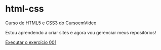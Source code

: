# html-css
 Curso de HTML5 e CSS3 do CursoemVideo

Estou aprendendo a criar sites e agora vou gerenciar meus repositórios!

<a href = "https://github.com/WendelldeSouzaBarreto/html-css">Executar o exercício 001</a>
